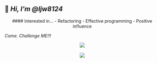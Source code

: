 
## 👋 _Hi, I’m @ljw8124_

<div align="center">
#### Interested in...
- Refactoring
- Effective programming
- Positive influence
</div>

_Come. Challenge ME!!!_

<div align="center">
<!-- ![Jwooooo's Github Stats](https://github-readme-stats.vercel.app/api?username=ljw8124&show_icons=true&theme=cobalt) -->
  <img src="https://github-readme-stats.vercel.app/api/top-langs/?username=ljw8124&layout=compact"><br><br>
  <img src="https://github-readme-stats.vercel.app/api?username=ljw8124&show_icons=true">
</div>
<!---
ljw8124/ljw8124 is a ✨ special ✨ repository because its `README.md` (this file) appears on your GitHub profile.
You can click the Preview link to take a look at your changes.
--->

